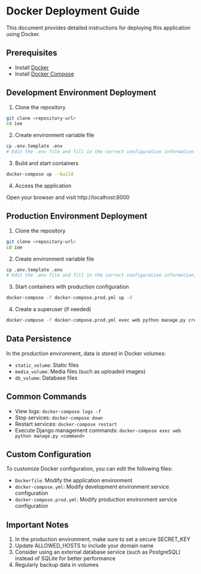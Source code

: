 # Docker Deployment Guide

This document provides detailed instructions for deploying this application using Docker.

## Prerequisites

- Install [Docker](https://docs.docker.com/get-docker/)
- Install [Docker Compose](https://docs.docker.com/compose/install/)

## Development Environment Deployment

1. Clone the repository

```bash
git clone <repository-url>
cd ioe
```

2. Create environment variable file

```bash
cp .env.template .env
# Edit the .env file and fill in the correct configuration information
```

3. Build and start containers

```bash
docker-compose up --build
```

4. Access the application

Open your browser and visit http://localhost:8000

## Production Environment Deployment

1. Clone the repository

```bash
git clone <repository-url>
cd ioe
```

2. Create environment variable file

```bash
cp .env.template .env
# Edit the .env file and fill in the correct configuration information, especially SECRET_KEY and ALLOWED_HOSTS
```

3. Start containers with production configuration

```bash
docker-compose -f docker-compose.prod.yml up -d
```

4. Create a superuser (if needed)

```bash
docker-compose -f docker-compose.prod.yml exec web python manage.py createsuperuser
```

## Data Persistence

In the production environment, data is stored in Docker volumes:

- `static_volume`: Static files
- `media_volume`: Media files (such as uploaded images)
- `db_volume`: Database files

## Common Commands

- View logs: `docker-compose logs -f`
- Stop services: `docker-compose down`
- Restart services: `docker-compose restart`
- Execute Django management commands: `docker-compose exec web python manage.py <command>`

## Custom Configuration

To customize Docker configuration, you can edit the following files:

- `Dockerfile`: Modify the application environment
- `docker-compose.yml`: Modify development environment service configuration
- `docker-compose.prod.yml`: Modify production environment service configuration

## Important Notes

1. In the production environment, make sure to set a secure SECRET_KEY
2. Update ALLOWED_HOSTS to include your domain name
3. Consider using an external database service (such as PostgreSQL) instead of SQLite for better performance
4. Regularly backup data in volumes